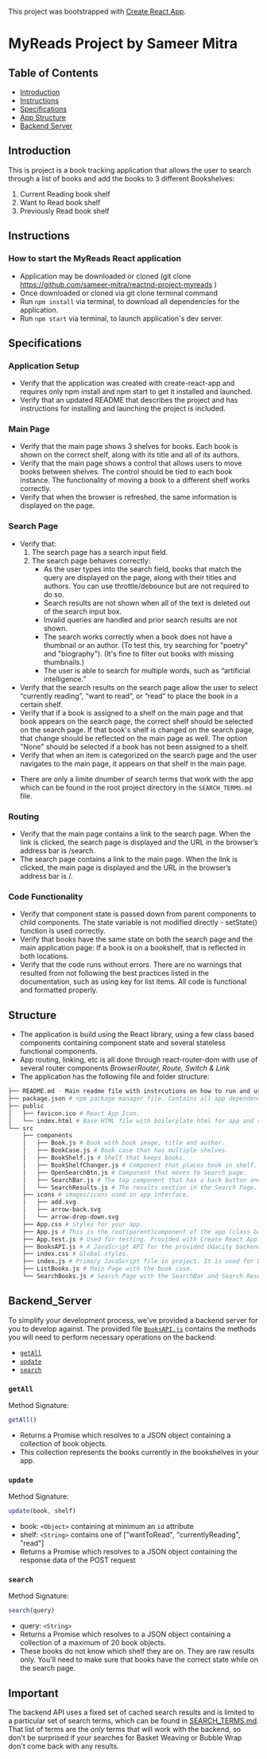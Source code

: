 This project was bootstrapped with [Create React App](https://github.com/facebook/create-react-app).

# MyReads Project by Sameer Mitra

## Table of Contents

- [Introduction](#introduction)
- [Instructions](#instructions)
- [Specifications](#specifications)
- [App Structure](#structure)
- [Backend Server](#backend_Server)

## Introduction

This is project is a book tracking application that allows the user to search through a list of books and add the books to 3 different Bookshelves:
1. Current Reading book shelf
2. Want to Read book shelf
3. Previously Read book shelf

## Instructions

  ### How to start the MyReads React application
  - Application may be downloaded or cloned (git clone https://github.com/sameer-mitra/reactnd-project-myreads )
  - Once downloaded or cloned via git clone terminal command
  - Run `npm install` via terminal, to download all dependencies for the application.
  - Run `npm start` via terminal, to launch application's dev server.
  
## Specifications
  ### Application Setup
  - Verify that the application was created with create-react-app and requires only npm install and npm start to get it installed and launched.
  - Verify that an updated README that describes the project and has instructions for installing and launching the project is included.

  ### Main Page
  - Verify that the main page shows 3 shelves for books. Each book is shown on the correct shelf, along with its title and all of its authors.
  - Verify that the main page shows a control that allows users to move books between shelves. The control should be tied to each book instance. The functionality of moving a book to a different shelf works correctly.
  - Verify that when the browser is refreshed, the same information is displayed on the page.
  
  ### Search Page
  - Verify that:
    1. The search page has a search input field.
	2. The search page behaves correctly:
		- As the user types into the search field, books that match the query are displayed on the page, along with their titles and authors. You can use throttle/debounce but are not required to do so.
		- Search results are not shown when all of the text is deleted out of the search input box.
		- Invalid queries are handled and prior search results are not shown.
		- The search works correctly when a book does not have a thumbnail or an author. (To test this, try searching for "poetry" and "biography"). (It's fine to filter out books with missing thumbnails.)
		- The user is able to search for multiple words, such as “artificial intelligence.”
  - Verify that the search results on the search page allow the user to select “currently reading”, “want to read”, or “read” to place the book in a certain shelf.
  - Verify that if a book is assigned to a shelf on the main page and that book appears on the search page, the correct shelf should be selected on the search page. If that book's shelf is changed on the search page, that change should be reflected on the main page as well. The option "None" should be selected if a book has not been assigned to a shelf.
  - Verify that when an item is categorized on the search page and the user navigates to the main page, it appears on that shelf in the main page.
  * There are only a limite dnumber of search terms that work with the app which can be found in the root project directory in the `SEARCH_TERMS.md` file.

  ### Routing
  - Verify that the main page contains a link to the search page. When the link is clicked, the search page is displayed and the URL in the browser’s address bar is /search.
  - The search page contains a link to the main page. When the link is clicked, the main page is displayed and the URL in the browser’s address bar is /.
  
  ### Code Functionality
  - Verify that component state is passed down from parent components to child components. The state variable is not modified directly - setState() function is used correctly.
  - Verify that books have the same state on both the search page and the main application page: If a book is on a bookshelf, that is reflected in both locations.
  - Verify that the code runs without errors. There are no warnings that resulted from not following the best practices listed in the documentation, such as using key for list items. All code is functional and formatted properly.
  

  ## Structure

  - The application is build using the React library, using a few class based components containing component state and several stateless functional components.
  - App routing, linking, etc is all done through react-router-dom with use of several router components _BrowserRouter, Route, Switch & Link_
  - The application has the following file and folder structure:

```bash
├── README.md - Main readme file with instrcutions on how to run and use application. This file.
├── package.json # npm package manager file. Contains all app dependencies and npm scripts.
├── public
│   ├── favicon.ico # React App Icon.
│   └── index.html # Base HTML file with boilerplate html for app and script  tags to load main js file.
└── src
    ├── components
    │   ├── Book.js # Book with book image, title and author.
    │   ├── BookCase.js # Book case that has multiple shelves.
    │   ├── BookShelf.js # Shelf that keeps books.
    │   ├── BookShelfChanger.js # Component that places book in shelf.
    │   ├── OpenSearchBtn.js # Component that moves to Search page.
    │   ├── SearchBar.js # The top component that has a back button and unput list to enter search terms.
    │   └── SearchResults.js # The results section in the Search Page.
    ├── icons # images/icons used in app interface. 
    │   ├── add.svg
    │   ├── arrow-back.svg
    │   └── arrow-drop-down.svg
    ├── App.css # Styles for your app. 
    ├── App.js # This is the root(parent)component of the app (class based) which houses all pages and other components of app as well as routing.
    ├── App.test.js # Used for testing. Provided with Create React App. 
    ├── BooksAPI.js # A JavaScript API for the provided Udacity backend. Instructions for the methods are below.
    ├── index.css # Global styles. 
    ├── index.js # Primary JavaScript file in project. It is used for DOM rendering only (ReactDOM.render method call).
    ├── ListBooks.js # Main Page with the book case. 
    └── SearchBooks.js # Search Page with the SearchBar and Search Results.
```

  ## Backend_Server

  To simplify your development process, we've provided a backend server for you to develop against. The provided file [`BooksAPI.js`](src/BooksAPI.js) contains the methods you will need to perform necessary operations on the backend:

  * [`getAll`](#getall)
  * [`update`](#update)
  * [`search`](#search)

  ### `getAll`

  Method Signature:

  ```js
  getAll()
  ```

  * Returns a Promise which resolves to a JSON object containing a collection of book objects.
  * This collection represents the books currently in the bookshelves in your app.

  ### `update`

  Method Signature:

  ```js
  update(book, shelf)
  ```

  * book: `<Object>` containing at minimum an `id` attribute
  * shelf: `<String>` contains one of ["wantToRead", "currentlyReading", "read"]  
  * Returns a Promise which resolves to a JSON object containing the response data of the POST request

  ### `search`

  Method Signature:

  ```js
  search(query)
  ```

  * query: `<String>`
  * Returns a Promise which resolves to a JSON object containing a collection of a maximum of 20 book objects.
  * These books do not know which shelf they are on. They are raw results only. You'll need to make sure that books have the correct state while on the search page.

  ## Important
  The backend API uses a fixed set of cached search results and is limited to a particular set of search terms, which can be found in [SEARCH_TERMS.md](SEARCH_TERMS.md). That list of terms are the _only_ terms that will work with the backend, so don't be surprised if your searches for Basket Weaving or Bubble Wrap don't come back with any results.
